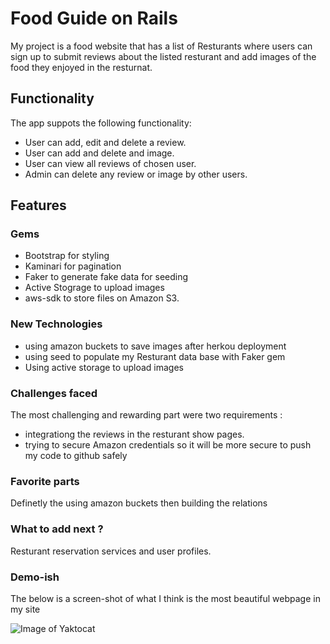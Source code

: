 # Food Guide on Rails

My project is a food website that has a list of Resturants where users can sign up to submit reviews about the listed resturant and add images of the food they enjoyed in the resturnat.

## Functionality

The app suppots the following functionality:

* User can add, edit and delete a review.
* User can add and delete and image.
* User can view all reviews of chosen user.
* Admin can delete any review or image by other users.

## Features

### Gems

* Bootstrap for styling
* Kaminari for pagination
* Faker to generate fake data for seeding
* Active Stograge to upload images
* aws-sdk to store files on Amazon S3.

### New Technologies

* using amazon buckets to save images after herkou deployment
* using seed to populate my Resturant data base with Faker gem
* Using active storage to upload images

### Challenges faced

The most challenging and rewarding part were two requirements :

- integrationg the reviews in the resturant show pages.
- trying to secure Amazon credentials so it will be more secure to push my code to github safely 

### Favorite parts

Definetly the using amazon buckets then building the relations 

### What to add next ?

Resturant reservation services and user profiles.

### Demo-ish

The below is a screen-shot of what I think is the most beautiful webpage in my site 

![Image of Yaktocat](https://i.ibb.co/mGRXpC4/Screenshot-2019-06-19-Restaurant.png)

